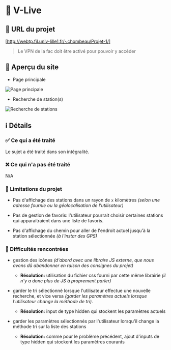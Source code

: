 # 🚴 V-Live

## 🔗 URL du projet

[http://webtp.fil.univ-lille1.fr/~chombeau/Projet-1/]

> Le VPN de la fac doit être activé pour pouvoir y accéder


## 📸 Aperçu du site

- Page principale

![Page principale](https://i.imgur.com/kSBpZob.jpg)

- Recherche de station(s)

![Recherche de stations](https://i.imgur.com/zLW8sgg.png)


## ℹ️ Détails

### ✅ Ce qui a été traité

Le sujet a été traité dans son intégralité.


### ❌ Ce qui n'a pas été traité 

N/A


### 🤔 Limitations du projet

- Pas d'affichage des stations dans un rayon de `x` kilomètres
*(selon une adresse fournie ou la géolocalisation de l'utilisateur)*

- Pas de gestion de favoris: l'utilisateur pourrait choisir certaines
stations qui apparaitraient dans une liste de favoris.

- Pas d'affichage du chemin pour aller de l'endroit actuel jusqu'à la
station sélectionnée *(à l'instar des GPS)*


### 🔧 Difficultés rencontrées

- gestion des icônes *(d'abord avec une libraire JS externe,
  que nous avons dû abandonner en raison des consignes du projet)*
     * **Résolution:** utilisation du fichier css fourni par cette
        même librairie *(il n'y a donc plus de JS à proprement parler)*

- garder le tri sélectionné lorsque l'utilisateur effectue une
  nouvelle recherche, et vice versa *(garder les paramètres actuels
  lorsque l'utilisateur change la méthode de tri)*.
     * **Résolution:** input de type hidden qui stockent les paramètres
        actuels

- garder les paramètres sélectionnés par l'utilisateur lorsqu'il change
  la méthode tri sur la liste des stations
     * **Résolution:** comme pour le problème précédent, ajout d'inputs
     de type hidden qui stockent les paramètres courants


